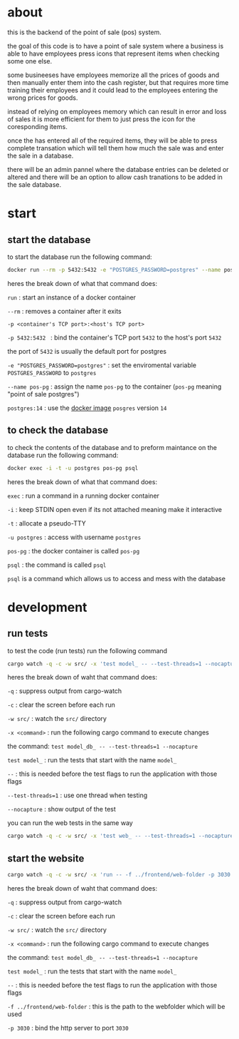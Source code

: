 # about
this is the backend of the point of sale (pos) system.

the goal of this code is to have a point of sale system where a business is able to have employees press icons that represent items when checking some one else.

some busineeses have employees memorize all the prices of goods and then manually enter them into the cash register, but that requires more time training their employees and it could lead to the employees entering the wrong prices for goods.

instead of relying on employees memory which can result in error and loss of sales it is more efficient for them to just press the icon for the coresponding items.

once the has entered all of the required items, they will be able to press complete transation which will tell them how much the sale was and enter the sale in a database.

there will be an admin pannel where the database entries can be deleted or altered and there will be an option to allow cash tranations to be added in the sale database.

# start
## start the database
to start the database run the following command:
```sh
docker run --rm -p 5432:5432 -e "POSTGRES_PASSWORD=postgres" --name pos-pg postgres:14
```
heres the break down of what that command does:

`run` : start an instance of a docker container

`--rm` :  removes a container after it exits

`-p <container's TCP port>:<host's TCP port>`

`-p 5432:5432 ` : bind the container's TCP port `5432` to the host's port `5432`

the port of `5432` is usually the default port for postgres

`-e "POSTGRES_PASSWORD=postgres"` : set the enviromental variable `POSTGRES_PASSWORD` to `postgres`

`--name pos-pg` : assign the name `pos-pg` to the container (`pos-pg` meaning "point of sale postgres")

`postgres:14` : use the [docker image](https://hub.docker.com/_/postgres) `posgres` version `14`

## to check the database
to check the contents of the database and to preform maintance on the database run the following command:
```sh
docker exec -i -t -u postgres pos-pg psql
```
heres the break down of what that command does:

`exec` : run a command in a running docker container

`-i` : keep STDIN open even if its not attached meaning make it interactive

`-t` : allocate a pseudo-TTY

`-u postgres` : access with username `postgres`

`pos-pg` : the docker container is called `pos-pg`

`psql` : the command is called `psql`

`psql` is a command which allows us to access and mess with the database

# development
## run tests
to test the code (run tests) run the following command
```sh
cargo watch -q -c -w src/ -x 'test model_ -- --test-threads=1 --nocapture'
```
heres the break down of waht that command does:

`-q` : suppress output from cargo-watch

`-c` : clear the screen before each run

`-w src/` : watch the `src/` directory

`-x <command>` : run the following cargo command to execute changes

the command: `test model_db_ -- --test-threads=1 --nocapture`

`test model_` : run the tests that start with the name `model_`


`--` : this is needed before the test flags to run the application with those flags

`--test-threads=1` : use one thread when testing

`--nocapture` : show output of the test

you can run the web tests in the same way
```sh
cargo watch -q -c -w src/ -x 'test web_ -- --test-threads=1 --nocapture'
```

## start the website
```sh
cargo watch -q -c -w src/ -x 'run -- -f ../frontend/web-folder -p 3030'
```
heres the break down of waht that command does:

`-q` : suppress output from cargo-watch

`-c` : clear the screen before each run

`-w src/` : watch the `src/` directory

`-x <command>` : run the following cargo command to execute changes

the command: `test model_db_ -- --test-threads=1 --nocapture`

`test model_` : run the tests that start with the name `model_`


`--` : this is needed before the test flags to run the application with those flags


`-f ../frontend/web-folder` : this is the path to the webfolder which will be used

`-p 3030` : bind the http server to port `3030`